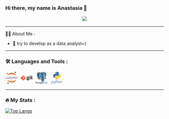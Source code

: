 ### Hi there, my name is Anastasia 👋

<!--
**A-Peresypkina/A-Peresypkina** is a ✨ _special_ ✨ repository because its `README.md` (this file) appears on your GitHub profile.

Here are some ideas to get you started:

- 🔭 I’m currently working on ...
- 🌱 I’m currently learning ...
- 👯 I’m looking to collaborate on ...
- 🤔 I’m looking for help with ...
- 💬 Ask me about ...
- 📫 How to reach me: ...
- 😄 Pronouns: ...
- ⚡ Fun fact: ...
-->
<div id="header" align="center">
  <img src="https://media.giphy.com/media/v1.Y2lkPTc5MGI3NjExZjkxMWQ2Y2Q4YWRiYzA3Y2RkZjk3ZWVjMGJlMWM2YmVmNjVmMzA0YSZlcD12MV9pbnRlcm5hbF9naWZzX2dpZklkJmN0PWc/hVEBWRInEvNOEVS18i/giphy.gif" width="100"/>
</div>


---
:woman_technologist: About Me :
- :telescope: try to develop as a data analyst=)

---

### :hammer_and_wrench: Languages and Tools :
<div>
  <img src="https://github.com/devicons/devicon/blob/master/icons/jupyter/jupyter-original-wordmark.svg" title="jupyter"  alt="jupyter" width="40" height="40"/>&nbsp;
  <img src="https://github.com/devicons/devicon/blob/master/icons/git/git-original-wordmark.svg" title="Git"  alt="Git" width="40" height="40"/>&nbsp;
  <img src="https://github.com/devicons/devicon/blob/master/icons/postgresql/postgresql-original-wordmark.svg" title="Postgresql"  alt="Postgresql" width="40" height="40"/>&nbsp;
  <img src="https://github.com/devicons/devicon/blob/master/icons/python/python-original-wordmark.svg" title="Python"  alt="Python" width="40" height="40"/>&nbsp;
  
</div>

---

### :fire: My Stats :
[![Top Langs](https://github-readme-stats.vercel.app/api/top-langs/?username=A-Peresypkina&layout=compact&theme=vision-friendly-dark)](https://github.com/anuraghazra/github-readme-stats)
